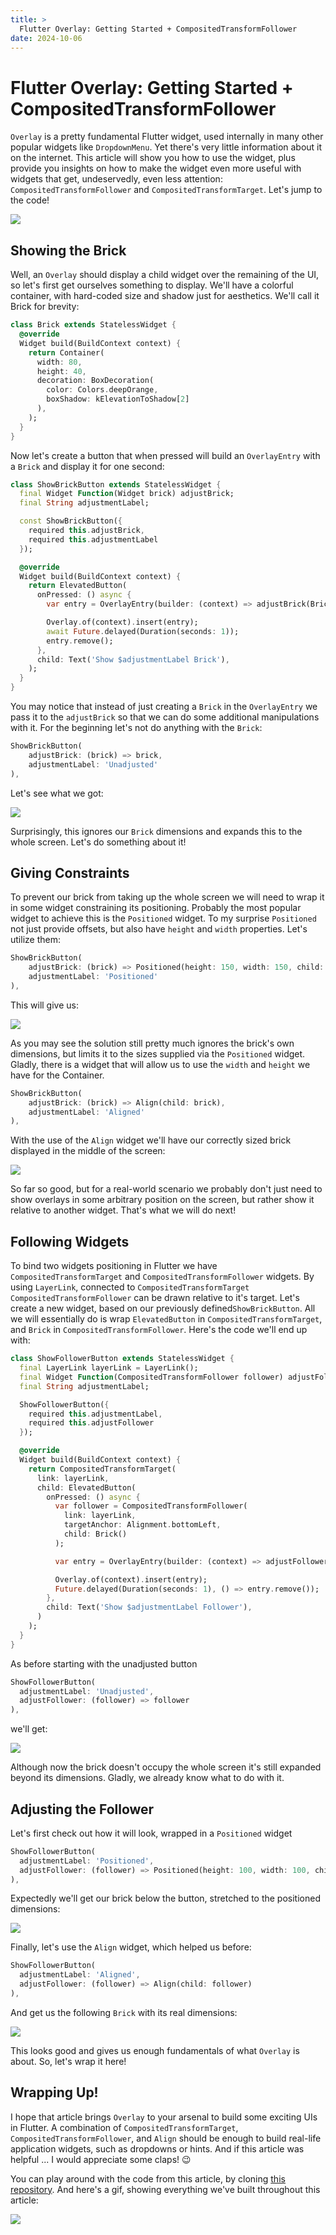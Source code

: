 ```yaml
---
title: >
  Flutter Overlay: Getting Started + CompositedTransformFollower
date: 2024-10-06
---
```


# Flutter Overlay: Getting Started + CompositedTransformFollower

`Overlay` is a pretty fundamental Flutter widget, used internally in many other popular widgets like `DropdownMenu`. Yet there's very little information about it on the internet. This article will show you how to use the widget, plus provide you insights on how to make the widget even more useful with widgets that get, undeservedly, even less attention: `CompositedTransformFollower` and `CompositedTransformTarget`. Let's jump to the code!

![](thumb.png)

## Showing the Brick

Well, an `Overlay` should display a child widget over the remaining of the UI, so let's first get ourselves something to display. We'll have a colorful container, with hard-coded size and shadow just for aesthetics. We'll call it Brick for brevity:

```dart
class Brick extends StatelessWidget {
  @override
  Widget build(BuildContext context) {
    return Container(
      width: 80,
      height: 40,
      decoration: BoxDecoration(
        color: Colors.deepOrange,
        boxShadow: kElevationToShadow[2]
      ),
    );
  }
}
```

Now let's create a button that when pressed will build an `OverlayEntry` with a `Brick` and display it for one second:

```dart
class ShowBrickButton extends StatelessWidget {
  final Widget Function(Widget brick) adjustBrick;
  final String adjustmentLabel;

  const ShowBrickButton({
    required this.adjustBrick,
    required this.adjustmentLabel
  });

  @override
  Widget build(BuildContext context) {
    return ElevatedButton(
      onPressed: () async {
        var entry = OverlayEntry(builder: (context) => adjustBrick(Brick()));

        Overlay.of(context).insert(entry);
        await Future.delayed(Duration(seconds: 1));
        entry.remove();
      },
      child: Text('Show $adjustmentLabel Brick'),
    );
  }
}
```

You may notice that instead of just creating a `Brick` in the `OverlayEntry` we pass it to the `adjustBrick` so that we can do some additional manipulations with it. For the beginning let's not do anything with the `Brick`:

```dart
ShowBrickButton(
    adjustBrick: (brick) => brick,
    adjustmentLabel: 'Unadjusted'
),
```

Let's see what we got:

![](brick-unadjusted.gif)

Surprisingly, this ignores our `Brick` dimensions and expands this to the whole screen. Let's do something about it!

## Giving Constraints

To prevent our brick from taking up the whole screen we will need to wrap it in some widget constraining its positioning. Probably the most popular widget to achieve this is the `Positioned` widget. To my surprise `Positioned` not just provide offsets, but also have `height` and `width` properties. Let's utilize them:

```dart
ShowBrickButton(
    adjustBrick: (brick) => Positioned(height: 150, width: 150, child: brick),
    adjustmentLabel: 'Positioned'
),
```

This will give us:

![](brick-positioned.gif)

As you may see the solution still pretty much ignores the brick's own dimensions, but limits it to the sizes supplied via the `Positioned` widget. Gladly, there is a widget that will allow us to use the `width` and `height` we have for the Container.

```dart
ShowBrickButton(
    adjustBrick: (brick) => Align(child: brick),
    adjustmentLabel: 'Aligned'
),
```

With the use of the `Align` widget we'll have our correctly sized brick displayed in the middle of the screen:

![](brick-aligned.gif)

So far so good, but for a real-world scenario we probably don't just need to show overlays in some arbitrary position on the screen, but rather show it relative to another widget. That's what we will do next!

## Following Widgets

To bind two widgets positioning in Flutter we have `CompositedTransformTarget` and `CompositedTransformFollower` widgets. By using `LayerLink`, connected to `CompositedTransformTarget` `CompositedTransformFollower` can be drawn relative to it's target. Let's create a new widget, based on our previously defined`ShowBrickButton`. All we will essentially do is wrap `ElevatedButton` in `CompositedTransformTarget`, and `Brick` in `CompositedTransformFollower`. Here's the code we'll end up with:

```dart
class ShowFollowerButton extends StatelessWidget {
  final LayerLink layerLink = LayerLink();
  final Widget Function(CompositedTransformFollower follower) adjustFollower;
  final String adjustmentLabel;

  ShowFollowerButton({
    required this.adjustmentLabel,
    required this.adjustFollower
  });

  @override
  Widget build(BuildContext context) {
    return CompositedTransformTarget(
      link: layerLink,
      child: ElevatedButton(
        onPressed: () async {
          var follower = CompositedTransformFollower(
            link: layerLink,
            targetAnchor: Alignment.bottomLeft,
            child: Brick()
          );

          var entry = OverlayEntry(builder: (context) => adjustFollower(follower));

          Overlay.of(context).insert(entry);
          Future.delayed(Duration(seconds: 1), () => entry.remove());
        }, 
        child: Text('Show $adjustmentLabel Follower'),
      )
    );
  }
}
```

As before starting with the unadjusted button

```dart
ShowFollowerButton(
  adjustmentLabel: 'Unadjusted',
  adjustFollower: (follower) => follower
),
```

we'll get:

![](follower-unadjusted.gif)

Although now the brick doesn't occupy the whole screen it's still expanded beyond its dimensions. Gladly, we already know what to do with it.

## Adjusting the Follower

Let's first check out how it will look, wrapped in a `Positioned` widget

```dart
ShowFollowerButton(
  adjustmentLabel: 'Positioned',
  adjustFollower: (follower) => Positioned(height: 100, width: 100, child: follower)
),
```

Expectedly we'll get our brick below the button, stretched to the positioned dimensions:

![](follower-positioned.gif)

Finally, let's use the `Align` widget, which helped us before:

```dart
ShowFollowerButton(
  adjustmentLabel: 'Aligned',
  adjustFollower: (follower) => Align(child: follower)
),
```

And get us the following `Brick` with its real dimensions:

![](follower-aligned.gif)

This looks good and gives us enough fundamentals of what `Overlay` is about. So, let's wrap it here!

## Wrapping Up!

I hope that article brings `Overlay` to your arsenal to build some exciting UIs in Flutter. A combination of `CompositedTransformTarget`, `CompositedTransformFollower`, and `Align` should be enough to build real-life application widgets, such as dropdowns or hints. And if this article was helpful ... I would appreciate some claps! 😉

You can play around with the code from this article, by cloning [this repository](https://github.com/astorDev/fanci). And here's a gif, showing everything we've built throughout this article:

![](overview.gif)

